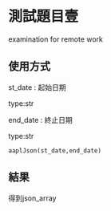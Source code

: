 # 測試題目壹
examination for remote work 

## 使用方式

st_date : 起始日期

type:str

end_date : 終止日期

type:str
```
aaplJson(st_date,end_date)
```

## 結果
得到json_array
